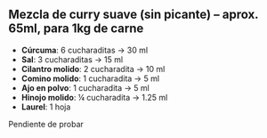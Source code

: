 ## Mezcla de curry suave (sin picante) – aprox. 65ml, para 1kg de carne

- **Cúrcuma**: 6 cucharaditas → 30 ml
- **Sal**: 3 cucharaditas → 15 ml
- **Cilantro molido**: 2 cucharadita → 10 ml
- **Comino molido**: 1 cucharadita → 5 ml
- **Ajo en polvo**: 1 cucharadita → 5 ml
- **Hinojo molido**: ¼ cucharadita → 1.25 ml
- **Laurel**: 1 hoja

Pendiente de probar 

